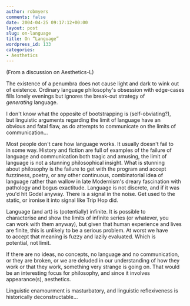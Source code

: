 ```yaml
---
author: robmyers
comments: false
date: 2004-04-25 09:17:12+00:00
layout: post
slug: on-language
title: On “Language”
wordpress_id: 133
categories:
- Aesthetics
---
```


(From a discussion on Aesthetics-L)  
  
The existence of a penumbra does not cause light and dark to wink out  
of existence. Ordinary language philosophy's obsession with edge-cases  
fills lonely evenings but ignores the break-out strategy of  
*generating* language.  
  
I don't know what the opposite of bootstrapping is (self-obviating?),  
but linguistic arguments regarding the limit of language have an  
obvious and fatal flaw, as do attempts to communicate on the limits of  
communication...  
  
Most people don't care how language works. It usually doesn't fail to  
in some way. History and fiction are full of examples of the failure of  
language and communication both tragic and amusing, the limit of  
language is not a stunning philosophical insight. What is stunning  
about philosophy is the failure to get with the program and accept  
fuzziness, poetry, or any other continuous, combinatorial idea of  
language rather than wallow in late Modernism's dreary fascination with  
pathology and bogus exactitude. Language is not discrete, and if it was  
you'd hit Godel anyway. There is a signal in the noise. Get used to the  
static, or ironise it into signal like Trip Hop did.  
  
Language (and art) is (potentially) infinite. It is possible to  
characterise and show the limits of infinite series (or whatever, you  
can work with them anyway), but given that human experience and lives  
are finite, this is unlikely to be a serious problem. At worst we have  
to accept that meaning is fuzzy and lazily evaluated. Which is  
potential, not limit.  
  
If there are no ideas, no concepts, no language and no communication,  
or they are broken, or we are deluded in our understanding of how they  
work or that they work, something very strange is going on. That would  
be an interesting focus for philosophy, and since it involves  
appearance(s), aesthetics.  
  
Linguistic enamourment is masturbatory, and linguistic reflexiveness is  
historically deconstructable...

  



